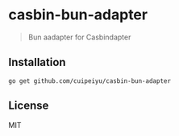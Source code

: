 # casbin-bun-adapter

> Bun aadapter for Casbindapter

## Installation
```
go get github.com/cuipeiyu/casbin-bun-adapter

```

## License

MIT
